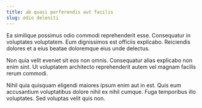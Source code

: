 ```yaml
---
title: ab quasi perferendis aut facilis
slug: odio deleniti
---
```


Ea similique possimus odio commodi reprehenderit esse. Consequatur in voluptates voluptatem. Eum dignissimos est officiis explicabo. Reiciendis dolores et a eius beatae doloremque eius unde delectus.

Non quia velit eveniet sit eos non omnis. Consequatur alias explicabo non enim sint. Ut voluptatem architecto reprehenderit autem vel magnam facilis rerum commodi.

Nihil quia quisquam eligendi maiores ipsum enim aut in est. Quis eum accusantium voluptatibus dolore nihil ex nihil cumque. Fuga temporibus illo voluptates. Sed voluptas velit quis non.
